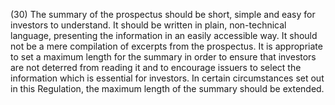 (30) The summary of the prospectus should be short, simple and easy for investors to understand. It should be written in plain, non-technical language, presenting the information in an easily accessible way. It should not be a mere compilation of excerpts from the prospectus. It is appropriate to set a maximum length for the summary in order to ensure that investors are not deterred from reading it and to encourage issuers to select the information which is essential for investors. In certain circumstances set out in this Regulation, the maximum length of the summary should be extended.